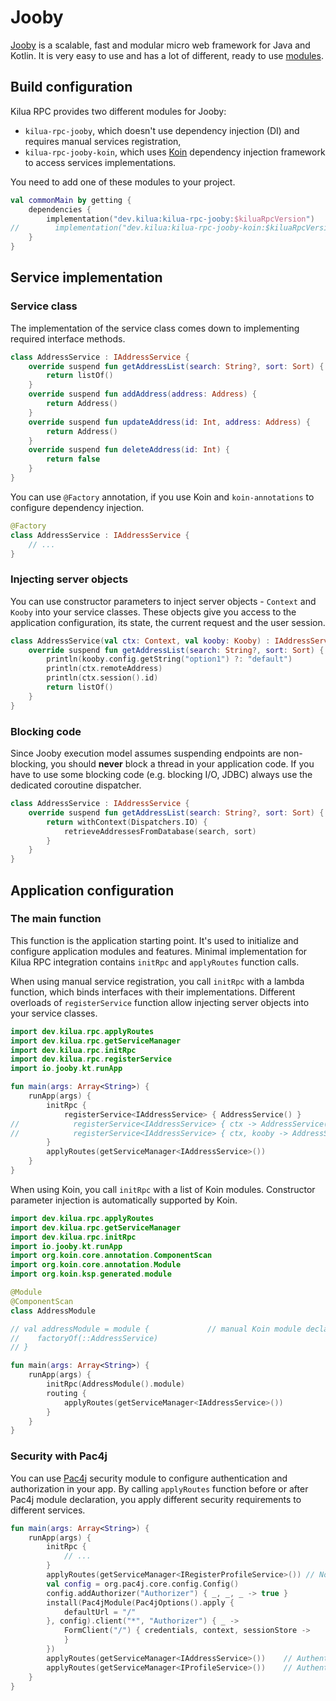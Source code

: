 # Jooby

[Jooby](https://jooby.io) is a scalable, fast and modular micro web framework for Java and Kotlin. It is very easy to use and has a lot of different, ready to use [modules](https://jooby.io/#modules).&#x20;

## Build configuration

Kilua RPC provides two different modules for Jooby:

* `kilua-rpc-jooby`, which doesn't use dependency injection (DI) and requires manual services registration,
* `kilua-rpc-jooby-koin`, which uses [Koin](https://insert-koin.io/) dependency injection framework to access services implementations.

You need to add one of these modules to your project.

```kotlin
val commonMain by getting {
    dependencies {
        implementation("dev.kilua:kilua-rpc-jooby:$kiluaRpcVersion")
//        implementation("dev.kilua:kilua-rpc-jooby-koin:$kiluaRpcVersion")
    }
}
```

## Service implementation

### Service class

The implementation of the service class comes down to implementing required interface methods.

```kotlin
class AddressService : IAddressService {
    override suspend fun getAddressList(search: String?, sort: Sort) {
        return listOf()
    }
    override suspend fun addAddress(address: Address) {
        return Address()
    }
    override suspend fun updateAddress(id: Int, address: Address) {
        return Address()
    }
    override suspend fun deleteAddress(id: Int) {
        return false
    }
}
```

You can use `@Factory` annotation, if you use Koin and `koin-annotations` to configure dependency injection.

```kotlin
@Factory
class AddressService : IAddressService {
    // ...
}
```

### Injecting server objects

You can use constructor parameters to inject server objects - `Context` and `Kooby` into your service classes. These objects give you access to the application configuration, its state, the current request and the user session.

```kotlin
class AddressService(val ctx: Context, val kooby: Kooby) : IAddressService {
    override suspend fun getAddressList(search: String?, sort: Sort) {
        println(kooby.config.getString("option1") ?: "default")
        println(ctx.remoteAddress)
        println(ctx.session().id)
        return listOf()
    }
}
```

### **Blocking code**

Since Jooby execution model assumes suspending endpoints are non-blocking, you should **never** block a thread in your application code. If you have to use some blocking code (e.g. blocking I/O, JDBC) always use the dedicated coroutine dispatcher.

```kotlin
class AddressService : IAddressService {
    override suspend fun getAddressList(search: String?, sort: Sort) {
        return withContext(Dispatchers.IO) {
            retrieveAddressesFromDatabase(search, sort)
        }
    }
}
```

## Application configuration

### The main function

This function is the application starting point. It's used to initialize and configure application modules and features. Minimal implementation for Kilua RPC integration contains `initRpc` and `applyRoutes` function calls.

When using manual service registration, you call `initRpc` with a lambda function, which binds  interfaces with their implementations. Different overloads of `registerService` function allow injecting server objects into your service classes.

```kotlin
import dev.kilua.rpc.applyRoutes
import dev.kilua.rpc.getServiceManager
import dev.kilua.rpc.initRpc
import dev.kilua.rpc.registerService
import io.jooby.kt.runApp

fun main(args: Array<String>) {
    runApp(args) {
        initRpc {
            registerService<IAddressService> { AddressService() }
//            registerService<IAddressService> { ctx -> AddressService(ctx) }
//            registerService<IAddressService> { ctx, kooby -> AddressService(ctx, kooby) }
        }
        applyRoutes(getServiceManager<IAddressService>())
    }
}
```

When using Koin, you call `initRpc` with a list of Koin modules. Constructor parameter injection is automatically supported by Koin.

```kotlin
import dev.kilua.rpc.applyRoutes
import dev.kilua.rpc.getServiceManager
import dev.kilua.rpc.initRpc
import io.jooby.kt.runApp
import org.koin.core.annotation.ComponentScan
import org.koin.core.annotation.Module
import org.koin.ksp.generated.module

@Module
@ComponentScan
class AddressModule

// val addressModule = module {             // manual Koin module declaration
//    factoryOf(::AddressService)
// }

fun main(args: Array<String>) {
    runApp(args) {
        initRpc(AddressModule().module)
        routing {
            applyRoutes(getServiceManager<IAddressService>())
        }
    }
}
```

### Security with Pac4j

You can use [Pac4j](https://jooby.io/modules/pac4j/) security module to configure authentication and authorization in your app. By calling `applyRoutes` function before or after Pac4j module declaration, you apply different security requirements to different services.

```kotlin
fun main(args: Array<String>) {
    runApp(args) {
        initRpc {
            // ...
        }
        applyRoutes(getServiceManager<IRegisterProfileService>()) // No authentication needed
        val config = org.pac4j.core.config.Config()
        config.addAuthorizer("Authorizer") { _, _, _ -> true }
        install(Pac4jModule(Pac4jOptions().apply {
            defaultUrl = "/"
        }, config).client("*", "Authorizer") { _ ->
            FormClient("/") { credentials, context, sessionStore ->
            }
        })
        applyRoutes(getServiceManager<IAddressService>())    // Authentication needed
        applyRoutes(getServiceManager<IProfileService>())    // Authentication needed
    }
}
```

